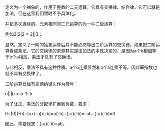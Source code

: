 ​
定义为一个抽象的，作用于整数的二元运算，它具有交换律、结合律，它可以就是加法，但在这里我们暂时不予具体化。

并记多次连续的、元素相同的二元运算的为一种二级运算：

例如$2|2|2=2||3$：

显然，定义了一阶的抽象运算后并不能必然导出二阶运算的交换律。如果把二阶运算看成乘法，它的交换律的来源其实是由加法的本性决定的。是因为a个b相加等于b个a相加，乘法才具有了交换律。

与此相反，乘法不具有这种性质。a个b连乘显然和b个a连乘不等。因此幂指数也就不具有交换律了。


三阶运算已经有高德纳键头作为符号：

$a|||b=a\uparrow b$


​为了让加、乘法的分配律扩展到负数，要求：

0=(0)(-b)=(a+(-a))(-b)=a(-b)+(-a)(-b)=-ab+(-a)(-b)=0

因此，需要规定：(-a)(-b)=ab。


